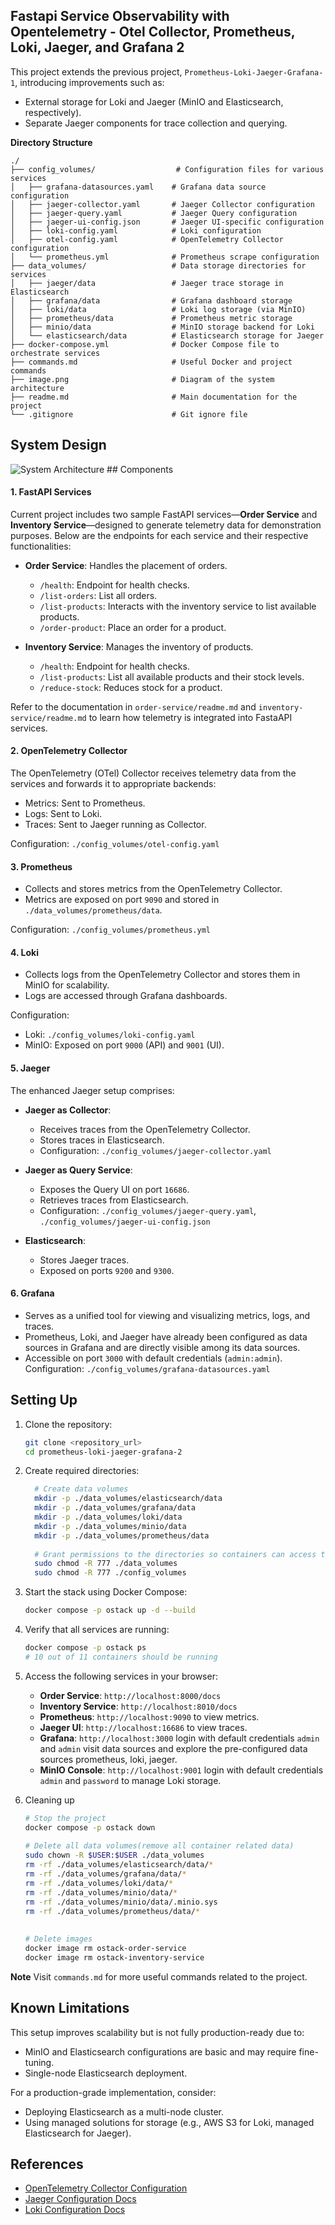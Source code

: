 
## Fastapi Service Observability with Opentelemetry - Otel Collector, Prometheus, Loki, Jaeger, and Grafana  2


This project extends the previous project, `Prometheus-Loki-Jaeger-Grafana-1`, introducing improvements such as:

- External storage for Loki and Jaeger (MinIO and Elasticsearch, respectively).
- Separate Jaeger components for trace collection and querying.

**Directory Structure**
```
./
├── config_volumes/                  # Configuration files for various services
│   ├── grafana-datasources.yaml    # Grafana data source configuration
│   ├── jaeger-collector.yaml       # Jaeger Collector configuration
│   ├── jaeger-query.yaml           # Jaeger Query configuration
│   ├── jaeger-ui-config.json       # Jaeger UI-specific configuration
│   ├── loki-config.yaml            # Loki configuration
│   ├── otel-config.yaml            # OpenTelemetry Collector configuration
│   └── prometheus.yml              # Prometheus scrape configuration
├── data_volumes/                   # Data storage directories for services
│   ├── jaeger/data                 # Jaeger trace storage in Elasticsearch
│   ├── grafana/data                # Grafana dashboard storage
│   ├── loki/data                   # Loki log storage (via MinIO)
│   ├── prometheus/data             # Prometheus metric storage
│   ├── minio/data                  # MinIO storage backend for Loki
│   └── elasticsearch/data          # Elasticsearch storage for Jaeger
├── docker-compose.yml              # Docker Compose file to orchestrate services
├── commands.md                     # Useful Docker and project commands
├── image.png                       # Diagram of the system architecture
├── readme.md                       # Main documentation for the project
└── .gitignore                      # Git ignore file
```

## System Design
<img src="System Design.jpg" alt="System Architecture"/>
## Components

#### 1. FastAPI Services

Current project includes two sample FastAPI services—**Order Service** and **Inventory Service**—designed to generate telemetry data for demonstration purposes.
Below are the endpoints for each service and their respective functionalities:

- **Order Service**: Handles the placement of orders.
    
    - `/health`: Endpoint for health checks.
    - `/list-orders`: List all orders.
    - `/list-products`: Interacts with the inventory service to list available products.
    - `/order-product`: Place an order for a product.
- **Inventory Service**: Manages the inventory of products.
    
    - `/health`: Endpoint for health checks.
    - `/list-products`: List all available products and their stock levels.
    - `/reduce-stock`: Reduces stock for a product.


Refer to the documentation in `order-service/readme.md` and `inventory-service/readme.md` to learn how telemetry is integrated into FastaAPI services.

#### 2. OpenTelemetry Collector

The OpenTelemetry (OTel) Collector receives telemetry data from the services and forwards it to appropriate backends:

- Metrics: Sent to Prometheus.
- Logs: Sent to Loki.
- Traces: Sent to Jaeger running as Collector.

Configuration: `./config_volumes/otel-config.yaml`

#### 3. Prometheus

- Collects and stores metrics from the OpenTelemetry Collector.
- Metrics are exposed on port `9090` and stored in `./data_volumes/prometheus/data`.

Configuration: `./config_volumes/prometheus.yml`

#### 4. Loki

- Collects logs from the OpenTelemetry Collector and stores them in MinIO for scalability.
- Logs are accessed through Grafana dashboards.

Configuration:

- Loki: `./config_volumes/loki-config.yaml`
- MinIO: Exposed on port `9000` (API) and `9001` (UI).

#### 5. Jaeger

The enhanced Jaeger setup comprises:

- **Jaeger as Collector**:
    
    - Receives traces from the OpenTelemetry Collector.
    - Stores traces in Elasticsearch.
    - Configuration: `./config_volumes/jaeger-collector.yaml`
- **Jaeger as Query Service**:
    
    - Exposes the Query UI on port `16686`.
    - Retrieves traces from Elasticsearch.
    - Configuration: `./config_volumes/jaeger-query.yaml`, `./config_volumes/jaeger-ui-config.json`
- **Elasticsearch**:
    
    - Stores Jaeger traces.
    - Exposed on ports `9200` and `9300`.

#### 6. Grafana

- Serves as a unified tool for viewing and visualizing metrics, logs, and traces.  
- Prometheus, Loki, and Jaeger have already been configured as data sources in Grafana and are directly visible among its data sources.  
- Accessible on port `3000` with default credentials (`admin:admin`).
Configuration: `./config_volumes/grafana-datasources.yaml`

## Setting Up

1. Clone the repository:
    
    ```bash
    git clone <repository_url>
    cd prometheus-loki-jaeger-grafana-2
    ```
    
2. Create required directories:
    
    ```bash
      # Create data volumes  
	  mkdir -p ./data_volumes/elasticsearch/data  
	  mkdir -p ./data_volumes/grafana/data  
	  mkdir -p ./data_volumes/loki/data  
	  mkdir -p ./data_volumes/minio/data  
	  mkdir -p ./data_volumes/prometheus/data  
	  
	  # Grant permissions to the directories so containers can access them  
	  sudo chmod -R 777 ./data_volumes  
	  sudo chmod -R 777 ./config_volumes
    ```
    
3. Start the stack using Docker Compose:
    
    ```bash
    docker compose -p ostack up -d --build
    ```
    
4. Verify that all services are running:
    
    ```bash
    docker compose -p ostack ps
    # 10 out of 11 containers should be running
    ```
    
5. Access the following services in your browser:
	- **Order Service**: `http://localhost:8000/docs`
	- **Inventory Service**: `http://localhost:8010/docs`
	- **Prometheus**: `http://localhost:9090` to view metrics.  
	- **Jaeger UI**: `http://localhost:16686` to view traces.  
	- **Grafana**: `http://localhost:3000` login with default credentials `admin` and `admin` visit data sources and explore the pre-configured data sources prometheus, loki, jaeger.  
	- **MinIO Console**: `http://localhost:9001` login with default credentials `admin` and `password` to manage Loki storage.

6. Cleaning up
    ```bash
    # Stop the project  
    docker compose -p ostack down  
      
    # Delete all data volumes(remove all container related data)  
    sudo chown -R $USER:$USER ./data_volumes  
    rm -rf ./data_volumes/elasticsearch/data/*  
    rm -rf ./data_volumes/grafana/data/*  
    rm -rf ./data_volumes/loki/data/*  
    rm -rf ./data_volumes/minio/data/*  
    rm -rf ./data_volumes/minio/data/.minio.sys  
    rm -rf ./data_volumes/prometheus/data/*  
      
      
    # Delete images  
    docker image rm ostack-order-service  
    docker image rm ostack-inventory-service
    
    ```

**Note** 
Visit `commands.md` for more useful commands related to the project.

## Known Limitations

This setup improves scalability but is not fully production-ready due to:

- MinIO and Elasticsearch configurations are basic and may require fine-tuning.
- Single-node Elasticsearch deployment.

For a production-grade implementation, consider:

- Deploying Elasticsearch as a multi-node cluster.
- Using managed solutions for storage (e.g., AWS S3 for Loki, managed Elasticsearch for Jaeger).

## References

- [OpenTelemetry Collector Configuration](https://opentelemetry.io/docs/collector/configuration/#basics)
- [Jaeger Configuration Docs](https://www.jaegertracing.io/docs/2.2/configuration/#jaeger-storage)
- [Loki Configuration Docs](https://grafana.com/docs/loki/latest/configure/)
